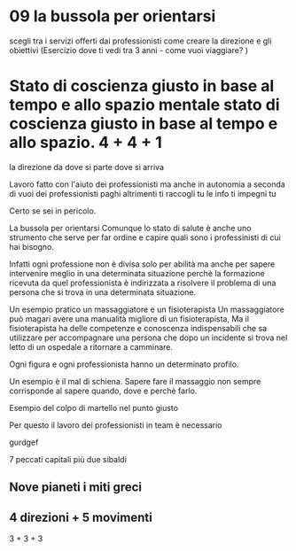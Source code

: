 # 09 la bussola per orientarsi



scegli tra i servizi offerti dai professionisti
come creare la direzione e gli obiettivi (Esercizio dove ti vedi tra 3 anni - come vuoi viaggiare? )

# Stato di coscienza giusto in base al tempo e allo spazio mentale stato di coscienza giusto in base al tempo e allo spazio.  4 + 4 + 1 
la direzione da dove si parte dove si arriva


Lavoro fatto con l'aiuto dei professionisti ma anche in autonomia a seconda di vuoi dei professionisti paghi altrimenti ti raccogli tu le info ti impegni tu

Certo se sei in pericolo.

La bussola per orientarsi Comunque lo stato di salute è anche uno strumento che serve per far ordine e capire quali sono i professinisti di cui hai bisogno.

Infatti ogni professione non è divisa solo per abilità ma anche per sapere intervenire meglio in una determinata situazione perchè la formazione ricevuta da quel professionista è indirizzata a risolvere il problema di una persona che si trova in una determinata situazione.

Un esempio pratico un massaggiatore e un fisioterapista
Un massaggiatore può magari avere una manualità migliore di un fisioterapista, 
Ma il fisioterapista ha delle competenze e conoscenza indispensabili che sa utilizzare per accompagnare una persona che dopo un incidente si trova nel letto di un ospedale a ritornare a camminare.

Ogni figura e ogni professionista hanno un determinato profilo.

Un esempio è il mal di schiena.
Sapere fare il massaggio non sempre corrisponde al sapere quando, dove e perchè farlo.

Esempio del colpo di martello nel punto giusto

Per questo il lavoro dei professionisti in team è necessario


gurdgef 

7 peccati capitali più due sibaldi 


## Nove pianeti i miti greci 

## 4 direzioni + 5 movimenti
3 + 3 + 3
<!--stackedit_data:
eyJoaXN0b3J5IjpbMTY1MDkyNjA1NiwyMjY3Njk5NzAsLTE0MD
cyOTUwMDBdfQ==
-->